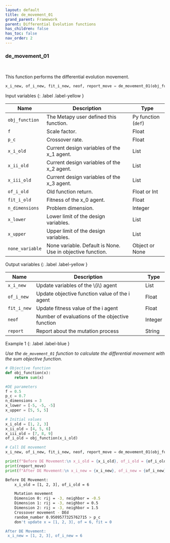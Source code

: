 ```yaml
---
layout: default
title: de_movement_01
grand_parent: Framework
parent: Differential Evolution functions
has_children: false
has_toc: false
nav_order: 2
---
```


<!--Don't delete ths script-->
<script src = "https://polyfill.io/v3/polyfill.min.js?features=es6"></script>
<script id = "MathJax-script" async src="https://cdn.jsdelivr.net/npm/mathjax@3/es5/tex-mml-chtml.js"></script>
<!--Don't delete ths script-->

<h3>de_movement_01</h3>

<br>

<p align = "justify">
    This function performs the differential evolution movement.
</p>

```python
x_i_new, of_i_new, fit_i_new, neof, report_move = de_movement_01(obj_function, f, p_c, x_i_old, x_ii_old, x_iii_old, of_i_old, 0, n_dimensions, x_lower, x_upper)
```

Input variables
{: .label .label-yellow }

<table style = "width:100%">
    <thead>
      <tr>
        <th>Name</th>
        <th>Description</th>
        <th>Type</th>
      </tr>
    </thead>
    <tr>
        <td><code>obj_function</code></td>
        <td>The Metapy user defined this function.</td>
        <td>Py function (<code>def</code>)</td>
    </tr>
    <tr>
        <td><code>f</code></td>
        <td>Scale factor.</td>
        <td>Float</td>
    </tr>
      <tr>
        <td><code>p_c</code></td>
        <td>Crossover rate.</td>
        <td>Float</td>
    </tr>
    <tr>
        <td><code>x_i_old</code></td>
        <td>Current design variables of the x_1 agent.</td>
        <td>List</td>
    </tr>
    <tr>
        <td><code>x_ii_old</code></td>
        <td>Current design variables of the x_2 agent.</td>
        <td>List</td>
    </tr>
    <tr>
        <td><code>x_iii_old</code></td>
        <td>Current design variables of the x_3 agent.</td>
        <td>List</td>
    </tr>
    <tr>
        <td><code>of_i_old</code></td>
        <td>Old function return.</td>
        <td>Float or Int</td>
    </tr>
    <tr>
        <td><code>fit_i_old</code></td>
        <td>Fitness of the x_0 agent.</td>
        <td>Float</td>
    </tr>
    <tr>
        <td><code>n_dimensions</code></td>
        <td>Problem dimension.</td>
        <td>Integer</td>
    </tr>
    <tr>
        <td><code>x_lower</code></td>
        <td>Lower limit of the design variables.</td>
        <td>List</td>
    </tr>
    <tr>
        <td><code>x_upper</code></td>
        <td>Upper limit of the design variables.</td>
        <td>List</td>
    </tr>
    <tr>
        <td><code>none_variable</code></td>
        <td>None variable. Default is None. Use in objective function.</td>
        <td>Object or None</td>
    </tr>
</table>

Output variables
{: .label .label-yellow }

<table style = "width:100%">
    <thead>
      <tr>
        <th>Name</th>
        <th>Description</th>
        <th>Type</th>
      </tr>
    </thead>
    <tr>
        <td><code>x_i_new</code></td>
        <td>Update variables of the \(i\) agent</td>
        <td>List</td>
    </tr>
    <tr>
        <td><code>of_i_new</code></td>
        <td>Update objective function value of the i agent</td>
        <td>Float</td>
    </tr>
    <tr>
        <td><code>fit_i_new</code></td>
        <td>Update fitness value of the i agent</td>
        <td>Float</td>
    </tr>
    <tr>
        <td><code>neof</code></td>
        <td>Number of evaluations of the objective function</td>
        <td>Integer</td>
    </tr>
    <tr>
        <td><code>report</code></td>
        <td>Report about the mutation process</td>
        <td>String</td>
    </tr>
</table>

Example 1
{: .label .label-blue }

<p align = "justify">
    <i>
        Use the <code>de_movement_01</code> function to calculate the differential movement with the sum objective function.
    </i>

</p>

```python
# Objective function
def obj_function(x):
    return sum(x)

#DE parameters
f = 0.5
p_c = 0.7
n_dimensions = 3
x_lower = [-5, -5, -5]
x_upper = [5, 5, 5]

# Initial values
x_i_old = [1, 2, 3]
x_ii_old = [4, 5, 6]
x_iii_old = [7, 8, 9]
of_i_old = obj_function(x_i_old)

# Call DE movement
x_i_new, of_i_new, fit_i_new, neof, report_move = de_movement_01(obj_function, f, p_c, x_i_old, x_ii_old, x_iii_old, of_i_old, 0, n_dimensions, x_lower, x_upper)

print(f"Before DE Movement:\n x_i_old = {x_i_old}, of_i_old = {of_i_old}\n")
print(report_move)
print(f"After DE Movement:\n x_i_new = {x_i_new}, of_i_new = {of_i_new}\n")
```

```bash
Before DE Movement:
    x_i_old = [1, 2, 3], of_i_old = 6

    Mutation movement
    Dimension 0: rij = -3, neighbor = -0.5
    Dimension 1: rij = -3, neighbor = 0.5
    Dimension 2: rij = -3, neighbor = 1.5
    Crossover movement - DEd
    random_number 0.9509577325762715 > p_c
    don't update x = [1, 2, 3], of = 6, fit = 0

After DE Movement:
 x_i_new = [1, 2, 3], of_i_new = 6
```
